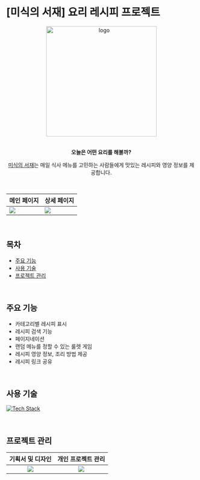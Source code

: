 # [미식의 서재] 요리 레시피 프로젝트
<div align="center">
  <a href="https://recipe-project-seven.vercel.app/">
    <img width="293" alt="logo" src="https://github.com/user-attachments/assets/b97d1c21-481d-497e-8459-21310d15a419">
  </a>
</div></br>

<div align="center">
  <p><strong>오늘은 어떤 요리를 해볼까?</strong></p>
  <p><a href="https://recipe-project-seven.vercel.app/">미식의 서재</a>는 매일 식사 메뉴를 고민하는 사람들에게 맛있는 레시피와 영양 정보를 제공합니다.</p>
</div></br>

|메인 페이지 | 상세 페이지|
|---|---|
![](https://github.com/user-attachments/assets/ba493bcf-57ea-4a1c-967b-886b5cd0f776)|![](https://github.com/user-attachments/assets/e3ed603a-3cee-4fb1-a3ba-3d7290e44c96)|

</br>

## 목차
- [주요 기능](#주요-기능)
- [사용 기술](#사용-기술)
- [프로젝트 관리](#프로젝트-관리)

</br>

## 주요 기능

- 카테고리별 레시피 표시
- 레시피 검색 기능
- 페이지네이션
- 랜덤 메뉴를 정할 수 있는 룰렛 게임
- 레시피 영양 정보, 조리 방법 제공
- 레시피 링크 공유

</br>

## 사용 기술
[![Tech Stack](https://skillicons.dev/icons?i=html,css,js,vercel)](https://skillicons.dev)

</br>

## 프로젝트 관리
|기획서 및 디자인|개인 프로젝트 관리|
|:---:|:---:|
|[![](https://img.shields.io/badge/Figma-F24E1E.svg?style=for-the-badge&logo=Figma&logoColor=white)](https://www.figma.com/design/JdK9R51q9E64DuhwA7Dwfr/%EC%9A%94%EB%A6%AC-%EB%A0%88%EC%8B%9C%ED%94%BC-API%ED%99%9C%EC%9A%A9-%EC%9B%B9%EA%B0%9C%EB%B0%9C-%EC%95%BD%EC%8B%9D%EA%B8%B0%ED%9A%8D%EC%84%9C--(-5%ED%8C%80-)?node-id=4098-341&t=dzUKpbxVvqiMoUsU-1)|[![](https://img.shields.io/badge/Trello-%23026AA7.svg?style=for-the-badge&logo=Trello&logoColor=white)](https://trello.com/b/GYhKpTa4)|


